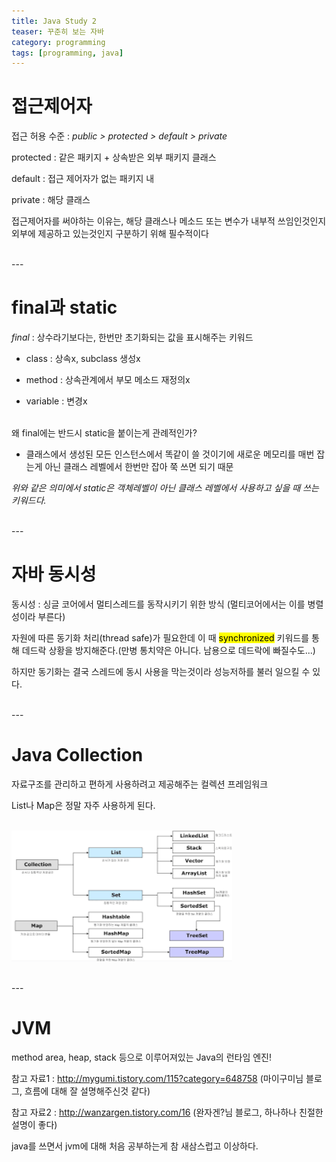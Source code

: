 ```yaml
---
title: Java Study 2
teaser: 꾸준히 보는 자바
category: programming
tags: [programming, java]
---
```


<h1>접근제어자</h1>

접근 허용 수준 : <dfn>public > protected > default > private</dfn>

protected : 같은 패키지 + 상속받은 외부 패키지 클래스<br/>

default : 접근 제어자가 없는 패키지 내<br/>

private : 해당 클래스<br/>

<rb>접근제어자를 써야하는 이유는, 해당 클래스나 메소드 또는 변수가 내부적 쓰임인것인지 외부에 제공하고 있는것인지 구분하기 위해 필수적이다</rb>


<br/>
---
<h1>final과 static</h1>

<dfn>final</dfn> : 상수라기보다는, 한번만 초기화되는 값을 표시해주는 키워드

* class : 상속x, subclass 생성x <br/>

* method : 상속관계에서 부모 메소드 재정의x<br/>

* variable : 변경x<br/><br/>

왜 final에는 반드시 static을 붙이는게 관례적인가?

- 클래스에서 생성된 모든 인스턴스에서 똑같이 쓸 것이기에 새로운 메모리를 매번 잡는게 아닌 클래스 레벨에서 한번만 잡아 쭉 쓰면 되기 때문


<dfn>위와 같은 의미에서 static은 객체레벨이 아닌 클래스 레벨에서 사용하고 싶을 때 쓰는 키워드다. </dfn>


<br/>
---
<h1>자바 동시성</h1>

동시성 : 싱글 코어에서 멀티스레드를 동작시키기 위한 방식 (멀티코어에서는 이를 병렬성이라 부른다)

자원에 따른 동기화 처리(thread safe)가 필요한데 이 때 <mark>synchronized</mark> 키워드를 통해 데드락 상황을 방지해준다.(만병 통치약은 아니다. 남용으로 데드락에 빠질수도...)

하지만 동기화는 결국 스레드에 동시 사용을 막는것이라 성능저하를 불러 일으킬 수 있다.


<br/>
---
<h1>Java Collection</h1>

자료구조를 관리하고 편하게 사용하려고 제공해주는 컬렉션 프레임워크

List나 Map은 정말 자주 사용하게 된다.

<br/><img src="../i/collection.png" style="width: 70%; height: auto;" /><br/>


<br/>
---
<h1>JVM</h1>

method area, heap, stack 등으로 이루어져있는 Java의 런타임 엔진!

참고 자료1 : http://mygumi.tistory.com/115?category=648758 (마이구미님 블로그, 흐름에 대해 잘 설명해주신것 같다)

참고 자료2 : http://wanzargen.tistory.com/16 (완자겐?님 블로그, 하나하나 친절한 설명이 좋다)

java를 쓰면서 jvm에 대해 처음 공부하는게 참 새삼스럽고 이상하다.
